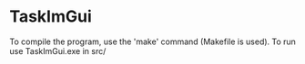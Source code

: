 # TaskImGui

To compile the program, use the 'make' command (Makefile is used).
To run use TaskImGui.exe in src/
